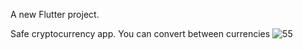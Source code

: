 
A new Flutter project.

Safe cryptocurrency app. You can convert between currencies
![55](https://github.com/magdyamr94/cryptocurrency/assets/96821486/3afb5896-ebad-466a-a951-2fe1b94b56f6)
